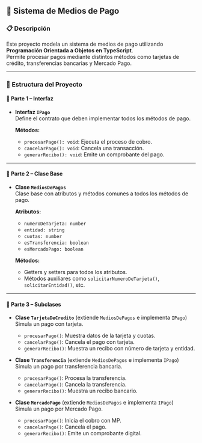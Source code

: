 ## 📂 Sistema de Medios de Pago

### 📋 Descripción

Este proyecto modela un sistema de medios de pago utilizando **Programación Orientada a Objetos en TypeScript**.  
Permite procesar pagos mediante distintos métodos como tarjetas de crédito, transferencias bancarias y Mercado Pago.

---

### 🧱 Estructura del Proyecto

#### 🔹 Parte 1 – Interfaz

- **Interfaz `IPago`**  
  Define el contrato que deben implementar todos los métodos de pago.

  **Métodos:**
  - `procesarPago(): void`: Ejecuta el proceso de cobro.
  - `cancelarPago(): void`: Cancela una transacción.
  - `generarRecibo(): void`: Emite un comprobante del pago.

---

#### 🔹 Parte 2 – Clase Base

- **Clase `MediosDePagos`**  
  Clase base con atributos y métodos comunes a todos los métodos de pago.

  **Atributos:**
  - `numeroDeTarjeta: number`
  - `entidad: string`
  - `cuotas: number`
  - `esTransferencia: boolean`
  - `esMercadoPago: boolean`

  **Métodos:**
  - Getters y setters para todos los atributos.
  - Métodos auxiliares como `solicitarNumeroDeTarjeta()`, `solicitarEntidad()`, etc.

---

#### 🔹 Parte 3 – Subclases

- **Clase `TarjetaDeCredito`** (extiende `MediosDePagos` e implementa `IPago`)  
  Simula un pago con tarjeta.

  - `procesarPago()`: Muestra datos de la tarjeta y cuotas.
  - `cancelarPago()`: Cancela el pago con tarjeta.
  - `generarRecibo()`: Muestra un recibo con número de tarjeta y entidad.

- **Clase `Transferencia`** (extiende `MediosDePagos` e implementa `IPago`)  
  Simula un pago por transferencia bancaria.

  - `procesarPago()`: Procesa la transferencia.
  - `cancelarPago()`: Cancela la transferencia.
  - `generarRecibo()`: Muestra un recibo bancario.

- **Clase `MercadoPago`** (extiende `MediosDePagos` e implementa `IPago`)  
  Simula un pago por Mercado Pago.

  - `procesarPago()`: Inicia el cobro con MP.
  - `cancelarPago()`: Cancela el pago.
  - `generarRecibo()`: Emite un comprobante digital.
